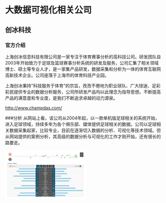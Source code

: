 ﻿# 大数据可视化相关公司

## 创冰科技

### 官方介绍

上海创冰信息科技有限公司是一家专注于体育赛事分析的高科技公司。研发团队自2003年开始致力于足球及篮球赛事分析系统的研发及服务，公司汇集了相关领域博士、硕士等专业人才，是一家集产品研发，数据采集和分析为一体的体育互联网高新技术企业。公司座落于上海市的体育科技产业园。

上海创冰秉持"科技服务于体育"的宗旨，孜孜不倦地为职业球队、广大球迷、足彩彩民提供专业的数据分析服务，公司所研发产品均以此理念为指导思想。不断提高产品的满意度和专业度，是我们不断追求卓越的动力源泉。

http://www.champdas.com/

###分析
从网站上看，该公司从2004年起，以一款单机版足球相关的系统开始，进入足球领域，持续多年为各个俱乐部、媒体提供足球相关的数据。公司以足球相关数据采集起家，比较专业，目前在逐渐切入数据的分析、可视化等技术领域。但从网站提供的案例分析，其高级的数据分析与可视化的工作才刚开始，还有很长的路要走。

![](champdas/products_icon1.png)